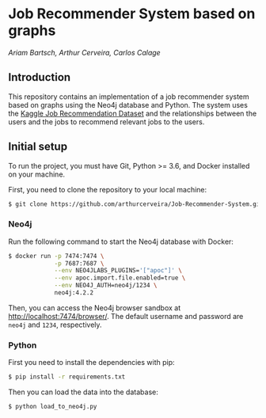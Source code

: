 # Job Recommender System based on graphs

*Ariam Bartsch, Arthur Cerveira, Carlos Calage*

## Introduction

This repository contains an implementation of a job recommender system based on graphs using the Neo4j database and Python. The system uses the [Kaggle Job Recommendation Dataset](https://www.kaggle.com/c/job-recommendation/data) and the relationships between the users and the jobs to recommend relevant jobs to the users.

## Initial setup

To run the project, you must have Git, Python >= 3.6, and Docker installed on your machine.

First, you need to clone the repository to your local machine:

```bash
$ git clone https://github.com/arthurcerveira/Job-Recommender-System.git
```

### Neo4j

Run the following command to start the Neo4j database with Docker:

```bash
$ docker run -p 7474:7474 \
             -p 7687:7687 \
             --env NEO4JLABS_PLUGINS='["apoc"]' \
             --env apoc.import.file.enabled=true \
             --env NEO4J_AUTH=neo4j/1234 \
             neo4j:4.2.2
```

Then, you can access the Neo4j browser sandbox at [http://localhost:7474/browser/](http://localhost:7474/browser/). The default username and password are `neo4j` and `1234`, respectively.

### Python

First you need to install the dependencies with pip:

```bash
$ pip install -r requirements.txt
```

Then you can load the data into the database:

```bash
$ python load_to_neo4j.py
```
